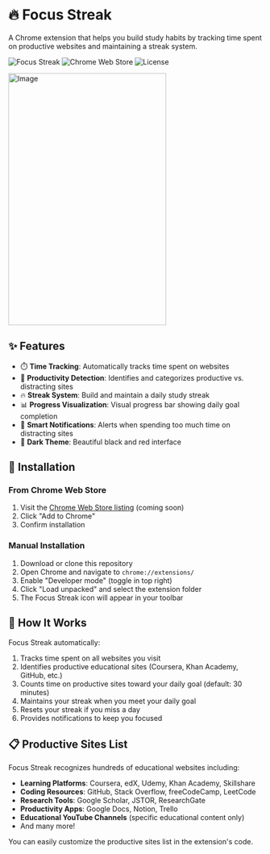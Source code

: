 # 🔥 Focus Streak

A Chrome extension that helps you build study habits by tracking time spent on productive websites and maintaining a streak system.

![Focus Streak](https://img.shields.io/badge/Version-1.0.0-brightgreen.svg)
![Chrome Web Store](https://img.shields.io/chrome-web-store/v/none-yet?label=Chrome%20Web%20Store)
![License](https://img.shields.io/badge/License-MIT-blue.svg)

<img width="313" height="500" alt="Image" src="https://github.com/user-attachments/assets/84e162cf-3207-441d-828c-2890e6f594ea" />

## ✨ Features

- ⏱️ **Time Tracking**: Automatically tracks time spent on websites
- 🎯 **Productivity Detection**: Identifies and categorizes productive vs. distracting sites
- 🔥 **Streak System**: Build and maintain a daily study streak
- 📊 **Progress Visualization**: Visual progress bar showing daily goal completion
- 🔔 **Smart Notifications**: Alerts when spending too much time on distracting sites
- 🎨 **Dark Theme**: Beautiful black and red interface

## 🚀 Installation

### From Chrome Web Store
1. Visit the [Chrome Web Store listing](#) (coming soon)
2. Click "Add to Chrome"
3. Confirm installation

### Manual Installation
1. Download or clone this repository
2. Open Chrome and navigate to `chrome://extensions/`
3. Enable "Developer mode" (toggle in top right)
4. Click "Load unpacked" and select the extension folder
5. The Focus Streak icon will appear in your toolbar

## 🎯 How It Works

Focus Streak automatically:
1. Tracks time spent on all websites you visit
2. Identifies productive educational sites (Coursera, Khan Academy, GitHub, etc.)
3. Counts time on productive sites toward your daily goal (default: 30 minutes)
4. Maintains your streak when you meet your daily goal
5. Resets your streak if you miss a day
6. Provides notifications to keep you focused

## 📋 Productive Sites List

Focus Streak recognizes hundreds of educational websites including:

- **Learning Platforms**: Coursera, edX, Udemy, Khan Academy, Skillshare
- **Coding Resources**: GitHub, Stack Overflow, freeCodeCamp, LeetCode
- **Research Tools**: Google Scholar, JSTOR, ResearchGate
- **Productivity Apps**: Google Docs, Notion, Trello
- **Educational YouTube Channels** (specific educational content only)
- And many more!

You can easily customize the productive sites list in the extension's code.
